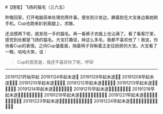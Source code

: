 #【随笔】飞扬的猫毛（三六五）

昨晚回家，打开电脑简单处理完两件事。便坐到沙发边，腆着脸在大宝身边看她刷手机。Cup也跑来趴到我腿上，求蹭。

还没摸两下呢，就发现一手的猫毛。再一看裤子衣服上也沾满了。看了看客厅里，感觉到处都是飞扬的猫毛。大宝打趣说，掉这么多毛，我都不喜欢他了！我说，你快看Cup的表情。之间Cup皱着眉，隔着椅子背瞅着正走往厨房的大宝。大宝看了一眼，哈哈大笑，说：

> Cup的意思是，我还不喜欢你了呢，哼😾

----

20191121开始早起
20191124早起未遂💪
20191129早起未遂💪💪
20191208早起未遂💪💪💪
20191210早起未遂💪💪💪💪
20191212早起未遂💪💪💪💪💪
20191213早起未遂💪💪💪💪💪💪
20191214早起未遂💪💪💪💪💪💪💪
20191215早起未遂💪💪💪💪💪💪💪💪
20191218早起未遂💪💪💪💪💪💪💪💪💪
20191219早起未遂💪💪💪💪💪💪💪💪💪💪
20191221早起未遂💪💪💪💪💪💪💪💪💪💪💪
20191223早起未遂💪💪💪💪💪💪💪💪💪💪💪💪
20191224早起未遂💪💪💪💪💪💪💪💪💪💪💪💪💪

